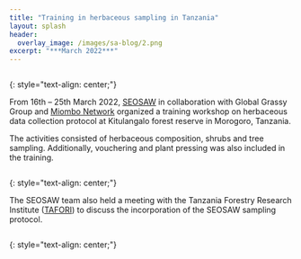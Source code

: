 ```yaml
---
title: "Training in herbaceous sampling in Tanzania"
layout: splash
header:
  overlay_image: /images/sa-blog/2.png
excerpt: "***March 2022***"
---
```

<figure style="width: 1000px" class="align-centre">
  <img src="{{ site.url }}{{ site.baseurl }}/images/tz-workshop/tz1.png" alt="">
</figure>
{: style="text-align: center;"}

From 16th – 25th March 2022, [SEOSAW](https://seosaw.github.io/) in collaboration with Global Grassy Group and [Miombo Network](http://miombonetwork.org/) organized a training workshop on herbaceous data collection protocol at Kitulangalo forest reserve in Morogoro, Tanzania.

The activities consisted of herbaceous composition, shrubs and tree sampling. Additionally, vouchering and plant pressing was also included in the training.

<figure style="width: 800px" class="align-left">
  <img src="{{ site.url }}{{ site.baseurl }}/images/tz-workshop/tz2.jpg" alt="">
</figure>
{: style="text-align: center;"}

The SEOSAW team also held a meeting with the Tanzania Forestry Research Institute ([TAFORI](https://tafori.or.tz/)) to discuss the incorporation of the SEOSAW sampling protocol.

<figure style="width: 800px" class="align-left">
  <img src="{{ site.url }}{{ site.baseurl }}/images/tz-workshop/tz3.jpg" alt="">
</figure>
{: style="text-align: center;"}
